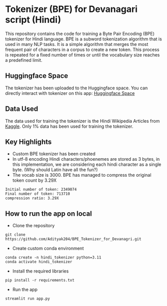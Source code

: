 # Tokenizer (BPE) for Devanagari script (Hindi)
This repository contains the code for training a Byte Pair Encoding (BPE) tokenizer for Hindi language.
BPE is a subword tokenization algorithm that is used in many NLP tasks. It is a simple algorithm that merges the most frequent pair of characters in a corpus to create a new token. This process is repeated for a fixed number of times or until the vocabulary size reaches a predefined limit.

## Huggingface Space
The tokenizer has been uploaded to the Huggingface space. You can directly interact with tokenizer on this app: [Huggingface Space](https://huggingface.co/spaces/Adityak204/BPE_Tokenizer_for_Devanagri)

## Data Used
The data used for training the tokenizer is the Hindi Wikipedia Articles from [Kaggle](https://www.kaggle.com/datasets/disisbig/hindi-wikipedia-articles-172k). Only 1% data has been used for training the tokenizer.

## Key Highlights
- Custom BPE tokenizer has been created
- In utf-8 encoding Hindi characters/phoenemes are stored as 3 bytes, in this implementation, we are considering each hindi character as a single byte. (Why should Latin have all the fun?)
- The vocab size is 3000. BPE has managed to compress the original token count by 3.29X
```
Initial number of token: 2349074
Final number of token: 713710
compression ratio: 3.29X
```

## How to run the app on local
- Clone the repository
```
git clone https://github.com/Adityak204/BPE_Tokenizer_for_Devanagri.git
```
- Create custom conda environment
```
conda create -n hindi_tokenizer python=3.11
conda activate hindi_tokenizer
```
- Install the required libraries
```
pip install -r requirements.txt
```
- Run the app
```
streamlit run app.py
```
